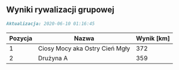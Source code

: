 ## Wyniki rywalizacji grupowej

```markdown
Aktualizacja: 2020-06-10 01:16:45
```

Pozycja | Nazwa | Wynik [km] |
------------ | -------------  | -------------
 1 |Ciosy Mocy aka Ostry Cień Mgły | 372 
 2 |Drużyna A | 359